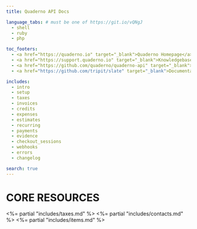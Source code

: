 ```yaml
---
title: Quaderno API Docs

language_tabs: # must be one of https://git.io/vQNgJ
  - shell
  - ruby
  - php

toc_footers:
  - <a href="https://quaderno.io" target="_blank">Quaderno Homepage</a>
  - <a href="https://support.quaderno.io" target="_blank">Knowledgebase and Support</a>
  - <a href="https://github.com/quaderno/quaderno-api" target="_blank">Contributing to API Docs</a>
  - <a href="https://github.com/tripit/slate" target="_blank">Documentation Powered by Slate</a><br /><br />

includes:
  - intro
  - setup
  - taxes
  - invoices
  - credits
  - expenses
  - estimates
  - recurring
  - payments
  - evidence
  - checkout_sessions
  - webhooks
  - errors
  - changelog

search: true
---
```



# CORE RESOURCES

<%= partial "includes/taxes.md" %>
<%= partial "includes/contacts.md" %>
<%= partial "includes/items.md" %>